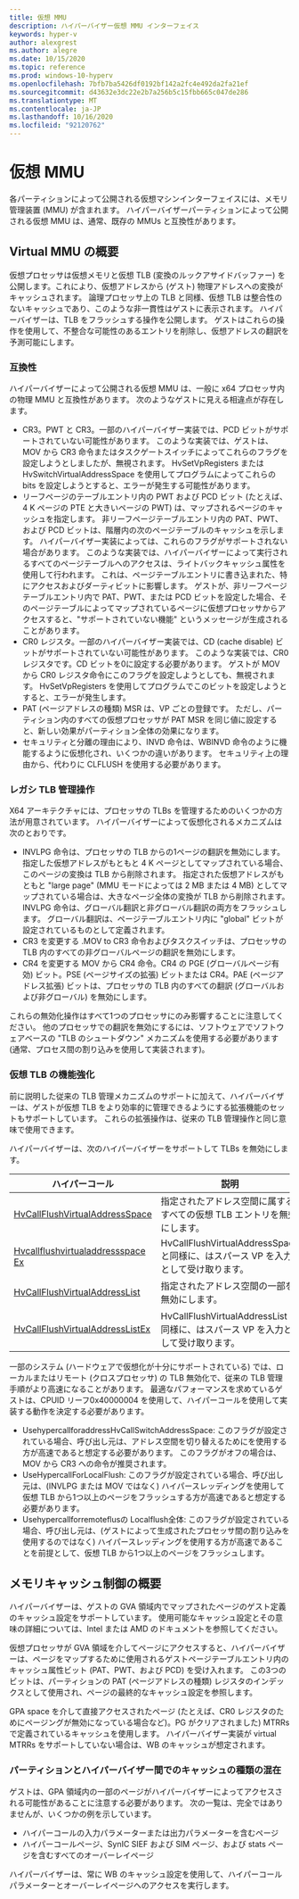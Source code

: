 ```yaml
---
title: 仮想 MMU
description: ハイパーバイザー仮想 MMU インターフェイス
keywords: hyper-v
author: alexgrest
ms.author: alegre
ms.date: 10/15/2020
ms.topic: reference
ms.prod: windows-10-hyperv
ms.openlocfilehash: 7bfb7ba5426df0192bf142a2fc4e492da2fa21ef
ms.sourcegitcommit: d43632e3dc22e2b7a256b5c15fbb665c047de286
ms.translationtype: MT
ms.contentlocale: ja-JP
ms.lasthandoff: 10/16/2020
ms.locfileid: "92120762"
---
```

# <a name="virtual-mmu"></a>仮想 MMU

各パーティションによって公開される仮想マシンインターフェイスには、メモリ管理装置 (MMU) が含まれます。 ハイパーバイザーパーティションによって公開される仮想 MMU は、通常、既存の MMUs と互換性があります。

## <a name="virtual-mmu-overview"></a>Virtual MMU の概要

仮想プロセッサは仮想メモリと仮想 TLB (変換のルックアサイドバッファー) を公開します。これにより、仮想アドレスから (ゲスト) 物理アドレスへの変換がキャッシュされます。 論理プロセッサ上の TLB と同様、仮想 TLB は整合性のないキャッシュであり、このような非一貫性はゲストに表示されます。 ハイパーバイザーは、TLB をフラッシュする操作を公開します。 ゲストはこれらの操作を使用して、不整合な可能性のあるエントリを削除し、仮想アドレスの翻訳を予測可能にします。

### <a name="compatibility"></a>互換性

ハイパーバイザーによって公開される仮想 MMU は、一般に x64 プロセッサ内の物理 MMU と互換性があります。 次のようなゲストに見える相違点が存在します。

- CR3。PWT と CR3。一部のハイパーバイザー実装では、PCD ビットがサポートされていない可能性があります。 このような実装では、ゲストは、MOV から CR3 命令またはタスクゲートスイッチによってこれらのフラグを設定しようとしましたが、無視されます。 HvSetVpRegisters または HvSwitchVirtualAddressSpace を使用してプログラムによってこれらの bits を設定しようとすると、エラーが発生する可能性があります。
- リーフページのテーブルエントリ内の PWT および PCD ビット (たとえば、4 K ページの PTE と大きいページの PWT) は、マップされるページのキャッシュを指定します。 非リーフページテーブルエントリ内の PAT、PWT、および PCD ビットは、階層内の次のページテーブルのキャッシュを示します。 ハイパーバイザー実装によっては、これらのフラグがサポートされない場合があります。 このような実装では、ハイパーバイザーによって実行されるすべてのページテーブルへのアクセスは、ライトバックキャッシュ属性を使用して行われます。 これは、ページテーブルエントリに書き込まれた、特にアクセスおよびダーティビットに影響します。 ゲストが、非リーフページテーブルエントリ内で PAT、PWT、または PCD ビットを設定した場合、そのページテーブルによってマップされているページに仮想プロセッサからアクセスすると、"サポートされていない機能" というメッセージが生成されることがあります。
- CR0 レジスタ。一部のハイパーバイザー実装では、CD (cache disable) ビットがサポートされていない可能性があります。 このような実装では、CR0 レジスタです。CD ビットを0に設定する必要があります。 ゲストが MOV から CR0 レジスタ命令にこのフラグを設定しようとしても、無視されます。 HvSetVpRegisters を使用してプログラムでこのビットを設定しようとすると、エラーが発生します。
- PAT (ページアドレスの種類) MSR は、VP ごとの登録です。 ただし、パーティション内のすべての仮想プロセッサが PAT MSR を同じ値に設定すると、新しい効果がパーティション全体の効果になります。
- セキュリティと分離の理由により、INVD 命令は、WBINVD 命令のように機能するように仮想化され、いくつかの違いがあります。 セキュリティ上の理由から、代わりに CLFLUSH を使用する必要があります。

### <a name="legacy-tlb-management-operations"></a>レガシ TLB 管理操作

X64 アーキテクチャには、プロセッサの TLBs を管理するためのいくつかの方法が用意されています。 ハイパーバイザーによって仮想化されるメカニズムは次のとおりです。

- INVLPG 命令は、プロセッサの TLB からの1ページの翻訳を無効にします。 指定した仮想アドレスがもともと 4 K ページとしてマップされている場合、このページの変換は TLB から削除されます。 指定された仮想アドレスがもともと "large page" (MMU モードによっては 2 MB または 4 MB) としてマップされている場合は、大きなページ全体の変換が TLB から削除されます。 INVLPG 命令は、グローバル翻訳と非グローバル翻訳の両方をフラッシュします。 グローバル翻訳は、ページテーブルエントリ内に "global" ビットが設定されているものとして定義されます。
- CR3 を変更する .MOV to CR3 命令およびタスクスイッチは、プロセッサの TLB 内のすべての非グローバルページの翻訳を無効にします。
- CR4 を変更する MOV から CR4 命令。CR4 の PGE (グローバルページ有効) ビット。PSE (ページサイズの拡張) ビットまたは CR4。PAE (ページアドレス拡張) ビットは、プロセッサの TLB 内のすべての翻訳 (グローバルおよび非グローバル) を無効にします。

これらの無効化操作はすべて1つのプロセッサにのみ影響することに注意してください。 他のプロセッサでの翻訳を無効にするには、ソフトウェアでソフトウェアベースの "TLB のシュートダウン" メカニズムを使用する必要があります (通常、プロセス間の割り込みを使用して実装されます)。

### <a name="virtual-tlb-enhancements"></a>仮想 TLB の機能強化

前に説明した従来の TLB 管理メカニズムのサポートに加えて、ハイパーバイザーは、ゲストが仮想 TLB をより効率的に管理できるようにする拡張機能のセットもサポートしています。 これらの拡張操作は、従来の TLB 管理操作と同じ意味で使用できます。

ハイパーバイザーは、次のハイパーバイザーをサポートして TLBs を無効にします。

| ハイパーコール                                                                           | 説明                                     |
|-------------------------------------------------------------------------------------|-------------------------------------------------|
| [HvCallFlushVirtualAddressSpace](hypercalls/HvCallFlushVirtualAddressSpace.md)      | 指定されたアドレス空間に属するすべての仮想 TLB エントリを無効にします。    |
| [Hvcallflushvirtualaddressspace Ex](hypercalls/HvCallFlushVirtualAddressSpaceEx.md)  | HvCallFlushVirtualAddressSpace と同様に、はスパース VP を入力として受け取ります。    |
| [HvCallFlushVirtualAddressList](hypercalls/HvCallFlushVirtualAddressList.md)        | 指定されたアドレス空間の一部を無効にします。    |
| [HvCallFlushVirtualAddressListEx](hypercalls/HvCallFlushVirtualAddressListEx.md)    | HvCallFlushVirtualAddressList と同様に、はスパース VP を入力として受け取ります。    |

一部のシステム (ハードウェアで仮想化が十分にサポートされている) では、ローカルまたはリモート (クロスプロセッサ) の TLB 無効化で、従来の TLB 管理手順がより高速になることがあります。 最適なパフォーマンスを求めているゲストは、CPUID リーフ0x40000004 を使用して、ハイパーコールを使用して実装する動作を決定する必要があります。

- UsehypercallforaddressHvCallSwitchAddressSpace: このフラグが設定されている場合、呼び出し元は、アドレス空間を切り替えるためにを使用する方が高速であると想定する必要があります。 このフラグがオフの場合は、MOV から CR3 への命令が推奨されます。
- UseHypercallForLocalFlush: このフラグが設定されている場合、呼び出し元は、(INVLPG または MOV ではなく) ハイパースレッディングを使用して仮想 TLB から1つ以上のページをフラッシュする方が高速であると想定する必要があります。
- Usehypercallforremoteflusの Localflush全体: このフラグが設定されている場合、呼び出し元は、(ゲストによって生成されたプロセッサ間の割り込みを使用するのではなく) ハイパースレッディングを使用する方が高速であることを前提として、仮想 TLB から1つ以上のページをフラッシュします。

## <a name="memory-cache-control-overview"></a>メモリキャッシュ制御の概要

ハイパーバイザーは、ゲストの GVA 領域内でマップされたページのゲスト定義のキャッシュ設定をサポートしています。 使用可能なキャッシュ設定とその意味の詳細については、Intel または AMD のドキュメントを参照してください。

仮想プロセッサが GVA 領域を介してページにアクセスすると、ハイパーバイザーは、ページをマップするために使用されるゲストページテーブルエントリ内のキャッシュ属性ビット (PAT、PWT、および PCD) を受け入れます。 この3つのビットは、パーティションの PAT (ページアドレスの種類) レジスタのインデックスとして使用され、ページの最終的なキャッシュ設定を参照します。

GPA space を介して直接アクセスされたページ (たとえば、CR0 レジスタのためにページングが無効になっている場合など)。PG がクリアされました) MTRRs で定義されているキャッシュを使用します。 ハイパーバイザー実装が virtual MTRRs をサポートしていない場合は、WB のキャッシュが想定されます。

### <a name="mixing-cache-types-between-a-partition-and-the-hypervisor"></a>パーティションとハイパーバイザー間でのキャッシュの種類の混在

ゲストは、GPA 領域内の一部のページがハイパーバイザーによってアクセスされる可能性があることに注意する必要があります。 次の一覧は、完全ではありませんが、いくつかの例を示しています。

- ハイパーコールの入力パラメーターまたは出力パラメーターを含むページ
- ハイパーコールページ、SynIC SIEF および SIM ページ、および stats ページを含むすべてのオーバーレイページ

ハイパーバイザーは、常に WB のキャッシュ設定を使用して、ハイパーコールパラメーターとオーバーレイページへのアクセスを実行します。